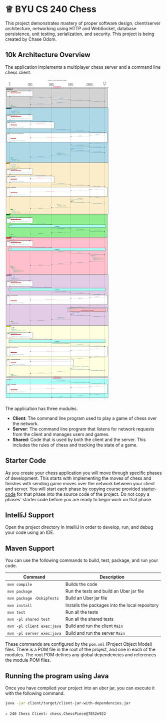 # ♕ BYU CS 240 Chess

This project demonstrates mastery of proper software design, client/server architecture, networking using HTTP and WebSocket, database persistence, unit testing, serialization, and security. This project is being created by Chase Odom.

## 10k Architecture Overview

The application implements a multiplayer chess server and a command line chess client.

[![Sequence Diagram](chase_architecture.png)](https://sequencediagram.org/index.html#initialData=C4S2BsFMAIGEAsCGBnSByZcDK0BMAWABjnkmUy0gCcA3a6AETJAHMA7AKA8QGNgB7KnHAhIbYBwAOiKqB4hp46JVrUpMuQsRKAEtoAmUKutkh5i4Muo0zkE5ouNEwRAEEePMsg77niAEYoMPr+XABm-OJhiAC2IOAAntAxkfzI0p4cYsBUCem8IGws0IQAdADMXAC8VToAKnUACtAAspDA8Pz6yDUAxCIs8MCShQDW4ZHA0XGJ0MjayAC0qFQgYRwsVPwArpK9m4hJ-axDB0mwUDLQrpKSIjzOIJEcEVGx8UkpbGkZdheiSkWAD4rKoqAAuaAAHkCPFGmx2bH04N6AHd4GBIECoZI0mAnmxwVAwsBsTx+OBBJDemFCABWACMjKBACoWQwAKIAGQ5dQ5bOhAHpyZSqEDBSEJm8Zkl5mwlis1hx-FRIIhRjT9GEAGyQcrQNEY4AwACqbEgAA9IJJIHxIPpoNQtsZXlN3rMvj9eHYVHQhItgcIAcBITi8aBIkTICTsbD4VttkiUWEwgB2Qjp1ksumEQgCgCS4mobEQ4FBfugHKozqhgrjCMT+iBAB02K2oSKqQbtXTU-4ABzlIEAb1b0GhnYhBtwiEQDIAnP2gQAiGJeRAsSDLjsUru9Ht9wdA0OT6kzueLldV52QgAU+jIPFWkgjbGg-DCjurggAlNvT92vYDkOrYAL61pOQJZEiXC+tQwJ6EiRjgjuopntq-b+PouBAg+UDGgwABCqF7gewFAreP4cIhhjwUCvq2ChAG9LgGFYTheHtJAREkVO+5AUelEcAxnjAgwfjuJ45BMbufGsZh2G4ZA+HccRzFkYJVHiS4kleMCIQyWh05sYpnEEWpsnUhpQ5CcJ1i2AGQI0chE6WQaTJ0gOTZmapABKZDbOAwC8VZAlDq5Rm9P2dLzvOuZAlUEWkWFI6gVw1EGEYjlwVOIXuXSnn9t5ylcUR-nIIFEh2WC0COUG2ShriyD4pGxKkjCvDxoiyK9OmKaZmyuC5gKADyADStb1gmSItm2bB5b0HleUpKllQFQULdZIILdFsXxYlm0pcOaXQfoUpujKcwLMs1BKg2ez4OU-a4POPAGgMQz+OA2wwP5LAgMgOSPM8rrTB8ySpPkmT-NktUgjloZTd1KLopi2JNS1hJtWSbmLbO-gplmjQjVgdQChBsnitsKytu2zFLUV2J1p1DYzaq-2A9Q-kAI4-YDh2HuFO0xXFhAJUlfFbaOb4S2es4Lkuy7U8WsRbrLgGC8e6tRSL8VYDkhQsAL5EADRjtr54Kyu0jkKigj6Mu2tbSeuO7aL9EG0UxtHmbMsLZbl7LpAMSIPEjsu5Fbt657RvqSlYEU6KUEvJMYOzHKCq3esKpqhqYRarq+qGpi0Bmpa1q2saDpOoIKfSuDnpQz61j0HVMPiI14YElGMYdXCrM9f1GZi2yOZ5iy0CFsaVAlmWOWVt+VCTSz01NrT81x5r0vjv78uB2u5Ablu3tDhHe4B4r15dvej7Pq+76fjXVB-ifs3gcKlOnbBLf+iCznUGfOSJkcJICQpAP6ANp6v1vAtBmTZ2aQK5pAXmZBgqb3IlROuF1wYZxuqsbOqp1Sah1HqA0qNjTQEIogB0PM+YSFBu6T4kNfhcH-v6QMCNtZD0zFQ-QtDUEcgtJ4F8BJv41TbiIBq0IMavh7u1JGjZkxpmHlmIg49KHUOgPw-mzN+6r1mnTXGUtza7wvIrA+8xNz-iMSlQBcszFXkXpCQIDpVQoMBtYyKW0E4fyTl-DKYDf7lkYhbYBQIEGcyXugwSsCCrLQidPbRaCbGayoiJGAgZtJuA8F4OxxkFI4U3MAE0KxoGxMKk2ZWM9Vav0wRwLJulyBw2gAZf2YSiklOoFksp9M4mMyqSWNctT0oMMurgxUBDc7EMLmQo0poVjQFRGAeAV01zQAGaraApZCH6CSJaSB3hRkN2Yd6LgIRaqZIkjk6S2s4FAiqd03xghk4NOuZgOq6S8mLT6ZUlYjzILVRsJ4C58Mf5fO4WLVw4AdkJDqOqMQgjhGvkBa3QM7cQzSK7q1aM8iV7IxpMogaLIiDlAFAAMUEP4EA+gHzzV0V1RsBiN4pPItvC2e9zHrisa-L5F9HE3i2dCtUuzoAuFGGITxyVNY+IBWIM6Ph-AgqcDpN5Xz-B0n7O7NggVwBcFeVJd5HD7KeDVRqrVOqxFAoySCfVuTQkFKBE+NUxpOlRJZTE3pFT7l-L8MM+pVyDXNNacxeS7EgTUP0K67p0SbLlOWg831MagSYPSc0z5bSHWbnNFQZwkBXDbA6HUfg4rmVeJSjAz18afUuD9amy5KqDWGXPmEp1ub80dB6bjO5iAC3wGje6ocWkA1eCDf4XlYSI3tr7YmgdFE42Mx7R0ftZbUmAtsEqthXy7kJKQRVDaSbtZRzFgdJNbLTFWyVisQZaseWHt1mLfWqwvZJt9jvENHKVyLvgEWktjtb3Cz2g+mOr9X4ys-mwpVnD53wMgBzRJ60JDzwkcGTuzVZHYz7gypMvVCBDyzENdR41l56O6ky6D4TYOIKoOVSqr872AfFq-M976HGXpVmuP9SavlHo9k+2Os7X3stY1+n9Eqna2Po+7R9hsQNJrA34uV5006ymuhMjYCY9iCG0JuA0ZLYAcgYLAVw0AuT8H+pwI5HoTmZA4OitNYLoQKOw+QrEYY0Pdww-TfGhM2TE1JuTJ5YpBSoHIASde5HiNYabJSczSS6MAfdie2dzHcZ8rY9Ujj4nNbcfvbxmTL6TEsYvTbZAdsqAOyy+RHLDHpPPtnfJ55SnGFXXlHgpUOciH5xIUXFzpdzRWhtHaaui8sHKYht8JuKL2EgnRahzGcjYx4sUQS9MRKx4FiLNUueP8F41npQPMjp7CupY-auLlx8uNCYvVfKcN9kBPgUPfD8X5nQvzk2wd+sqYJTeaZu+1YbQG0VM+ZztkU7kxcKHFpNmDLMqda2pjrecC6kOLhQ3hWjkF0NG81xuLCAm0Wm+WABXDCVi14UkxF1pkU-eQ1Itz82MNOcHqT1Rw0J7o7i-t-R4Wjt+yK-vc7krJYSfPYHG7zjNFuLoUL0K0qPuJ0a4p-HRh7O0BCRmsNEPS1SvIhWrtPygRa6h7OtJxrrXKuyY2-7ikOmlKTXrsHBuE01uh+lW1TTAzBtS+09orrQd7juc7xAfrsdjNU1nZUhCkfddmSXM0X7BAgAAF72ia5dXHpyFVKvd8gU1mr4ravALq-1DaR0fLN3n81Re13AvL2CcFLP4+9sTyn-QlORHPCQ2iyRHdMXuexb3JnSjVsj2JYQBkAom8dBb-aSLB2efJeO5FNLFij4y41lVq7YunHrJLM31Yrf1-8Tl59z+Svzl1Rz1up31bg+BZecOj3Rq1cmtuTfrpvr7-pRr+b9NIaffZptq9qiba7C6awO4B7v5UDLo65Hgppm7NJX4a6KStrGhTr+58Tdq9owFgEYIl6W5l4ggGTW44STrYEzorq67kZfo4Gy54F1qBh-bkZG4IbxbMQ8ZJaUFHgpbL6nYbKZb-rsG5a1b8ZcFDiCai6KwibFpiaCGuzCHAZJqgby5f4QZ15+jX5eosF7qIY7a069707oY4qLYkbLZ9TKL4Zs7QBEZc6kYL6O5aFmaQ6sEHoJb7SVbcFL7nx8FXqqycazrVZSaKECZeFySnbSG-oeGnySbRx8ayb1YqFfbyqw4taZz4LqY7B7CbCQBiDvQnDADZG5HA47D0Kpw47WZ-A96WDP4aGOZLbOZzLoxYpYzGELS0iMjMhsicg8h8gBaQTBZeBhagHUh3Jz76IRFiCvxp44Lh7pGI7TIo69ZlwDaVz2gva1wpEZ6ZBd4zZVFzZGGD71HM4j5ZjrYTxTwqzbY1Q3ZjF2FzRMahH2IXqr7cqXaSH8rXwPj3Z3wEgPzrHPxH7eKJFn7fZIZ-yZTE7IEgIQnFEFoYEjEG4THDEb5wEjJlFh7w4R6qifj8AVjoomwhC9ABAphhD4DQCQhTrZBmC5qh7HITZ45sLAh-7e4OoxYlHwn5RepIm1pm5iSP654kEUYpB0DoH27UHAEyHInH54H4GNJLC4RjqCmqjCl5q9ocnfJckSklo8kv6QCORMGVqMxskFo0b7qzoxHHpRGpTpSMlMkObMFmYlGmlVQ7H1QGEyIeatFD44Z4aDRWE2FM6Hb66OEsBOkuHmluGWlMYnRK60npyzF3Qaa9CqgOi9AjBsCjAmaQLQAADiqshy6JdJXo0MVRqutRmGA8KMjRhhnpvczE9IA4RKOZvIfRlMgoLAqshiDhy0txjK3JSa0x8ZmJcxUeCxPWcyfW5cg2Vc-xcZTC9Jpyrps2feDOXpRxw+Kio8VhFxW2ROQgNxthjK9hsBQ4PB3hrGLxF2ARW+l8O+d2D2Heb4z2T8b2CRp+CmoJeh4JgS46DqgOUAOZ7QeZB86pWBhakpfqKR4yWJ0Y74eJVRBJ-gRJBMKYZJFJvaVJDwxoc542xZdgyudEzJy+PuwAwFkAXIkC0C8BupfJpeNyUJQIRSZFFF-M9umCOe+kipDFTFqsLFySYhFEmCIQjkSBhpTYHZB8zpFpjGvOb6J2rGElZA-hAlkIAA2ubHJQJWyuOJpeeReopfmAwMpSeVrJGUCAAHLbAxD+DUCvyCY6U3krguaurXrGW4FHiBGxH5YhEywOXvHLhfSdQuV+FWmeVAZxEFa+U6X+WKXmUhVyGRwKF8YaVWmgQAC6XZJlJ0HFdpupTamBBuilyAzplqDkCEEJEI5GRVJVBFVA2U9pYljF+ZNVlqqKuxKGK5BxuKph2G5hRKBGo0E0h5M0x5BVXq1VCG0lnBJlZ5YRCl+ZbldBHl0A6lUVDxUVulc1+lqshli1KJ0RZlll1ltlkVDlm1TxgczlvhAhbxQhNWwRAl9l0V-OisgVcIwVN115ZlIhdlKV5104p2sV8Vt18h91yVa1Sa6VmV7lQ4aUSuUFCZ6w90vQ+gqYcUkAxAvQHI5QsA+m2ocAhCFCZFOFWxlRwYZZkJ3pLmTR-eLRdZXa3mYQRMJMZME8CuQWil0NCJXqvZM0-ZCRXNnJPZw1TYqBkAZFxuAlU1Vps1F1isQNn1Kl0lP17275jWOF0FI5UyXWMyqOpo-WFcQ2s5mxFRNO3eHVNZA+3VUWG5a225m2s8e5u2ggvNa89xsljlZ2h8rxX1L1Hxt2XxD5T2j8i8r5AlDWYo-iYJ0ABpLJAOEJsAhN4tNSYpjV-Nj1b+XqYtEtmOqCkFhZQ5aRSo2JcF9A+JhJxJqF5J1wGF4g1J2FJtC5NmjJ9EFeDF2dKds6EBY1y0Hda4ktJl1FVqtFBB9F-+maQFndAl3d3Ny0CtkAfqHFCpv5YaPFQyqdwZc9qscV69Jug5cORdkynWyO45JcZFgqMKjoFoByJNptWel+-JmhW9a4WSspbykGFemdz93EfgpVteNRkJzEEKQI5OudgM7eyKS5exnVtZ1tlZK2m5Y+6iHOYDwUItQZWljxANF5guCVel2+AqLi0AUuqCgJ8cwJH58qF+9ao9ApC06q+eYsheuqOVrdeV2sDDVexeCNw5SolI-Akg0AAA6hiFANALeFmtQLmg6OfYZRfcKnstfYDMgDDgXQfW1usCXbifQOkohccIMMAI0GMNXYnc6jAAYNADwKQHCNABEEIImCACgrmZsoZbfU3fhYpo3XhX-XqWw1aivSgUnWRaBYVdvVPYPT4yPXKQE6QTSsExvd2YzIpbQftcmnqvyZxTE+GnE+EzDXOo1ckxQRE+lOkvqRVflbPYzH3eAuGVLWZdNXk7Ldg9tWuLtaFdJUdTZW6uHRQ+rbaX44A5vVU0E6rC1Wbe1XTh6VbSYTbT6RYX6YRkNYGaNZU6LSM-3bUyZdLetf9SxIDTtUZe04dVZV08oWrZHUrvDWo6kRoxkbsL0AkMpJSKiHkQY480XvwC8wAFL8CFDONrhuPeO2alkAO5RU3VlTN03tReaV1Ewmis1Cj9Gc1SmjHoPp0mUrNC2MwABWvzbAOd7i-FWz9TMtWDezrGdwhw1AsAske10py1-lQjOg+YfIdLW0AAPp7YRFyK4LAGNGQ5rBIX7cuAZYc3g3xDxp0ydbOmc+zcnDw4fZHtrSfbHhQssYbTOU-IC5NlAxbZCwthWavLbaPmcZPA7aWE7Qecs+7YvnzvJc8bgyDbwaxuLuI4HT8ZEH8S+QK+RBHVBErtHbHcRX+RCT84UPE13eKeBdqS+l-Ti3iwS3QvnfXIXbc1o-BcGHo5XaSdXZSXXVhXYF45NrVblf4wxf+ZAGG-i7k0tbGo1fwQvbG+Rri+G6M6gzqcPUCFfoKWvY25GwUwc4vRk8vT25PbvdPVVYO67hrYjUq8fTHnrf88EPwGQNAN8JYPsoDNq3jtQzao-Rw2agXham-YGuoersxJw0e9XgwaCvXiTicaA4SxA6Irq5M80Qa96cA2yGogKCg4S67RgzNWSyvo677fawQ12EQyQx4rK1-ufoqg-XRXQwOy-b-Tnh-ew5O6hy4PvTcwjqOTrYsROTS6KNAEgJgNsgo9ADZbkWKmINu5nj-hh+WUAyzlCjCnCiWs+53noebW+7TR++uQg0SiSuSpStSrSgB5i-S6ecB6dpeT6wy8K665R9QkkHR2wIpyBL0xc99j-qW+e3HYpBGo0OAFS90yZTPVi02JS481QCRy7U2-W9dX2xnVhz-S7nvfp12-uwxbsL4MaBGxOyh5AIZXZXG+JarCkzJ2kye3pCO355IAF8neO5Z+52F050M5F9h8HtO5E+VT+c2wm22zoWwaDYljLSdP01Bo1S29Wxszod-q++6e+4zkJ31aPgNRPAGUcYBz3fG62w17Rq4XdRV9Gf4hwDUHm3IMDGwH0B9MMGMLh5rYmZkQSiSZ+MhSSWSdN-XYW9c6TawhVQZ6-gxX6GsAkKKf21l+GlqZMa7qUz50h1k0UlOtF1tFZxqctOi3k0Okh5k6O8AG90U3k592Bd+hBdO-MYR6fWq3vtPgfqngxzZruxbtEwe4w0CMw+k0h8x4Z5FJe0wxaje3uQ3icVPp0Ij23kIlTi+7xxMy1wJ21z1ccYg0QBPhPBTzPvoFJza5g3a86w697VeUrf5a64mAnlT1p2-HK-4qj921G9OjWl-qw58rLF9wuuQcrwCqUwVwTk-Zr0up-gCl-EAA)

The application has three modules.

- **Client**: The command line program used to play a game of chess over the network.
- **Server**: The command line program that listens for network requests from the client and manages users and games.
- **Shared**: Code that is used by both the client and the server. This includes the rules of chess and tracking the state of a game.

## Starter Code

As you create your chess application you will move through specific phases of development. This starts with implementing the moves of chess and finishes with sending game moves over the network between your client and server. You will start each phase by copying course provided [starter-code](starter-code/) for that phase into the source code of the project. Do not copy a phases' starter code before you are ready to begin work on that phase.

## IntelliJ Support

Open the project directory in IntelliJ in order to develop, run, and debug your code using an IDE.

## Maven Support

You can use the following commands to build, test, package, and run your code.

| Command                    | Description                                     |
|----------------------------|-------------------------------------------------|
| `mvn compile`              | Builds the code                                 |
| `mvn package`              | Run the tests and build an Uber jar file        |
| `mvn package -DskipTests`  | Build an Uber jar file                          |
| `mvn install`              | Installs the packages into the local repository |
| `mvn test`                 | Run all the tests                               |
| `mvn -pl shared test`      | Run all the shared tests                        |
| `mvn -pl client exec:java` | Build and run the client `Main`                 |
| `mvn -pl server exec:java` | Build and run the server `Main`                 |

These commands are configured by the `pom.xml` (Project Object Model) files. There is a POM file in the root of the project, and one in each of the modules. The root POM defines any global dependencies and references the module POM files.

## Running the program using Java

Once you have compiled your project into an uber jar, you can execute it with the following command.

```sh
java -jar client/target/client-jar-with-dependencies.jar

♕ 240 Chess Client: chess.ChessPiece@7852e922
```
